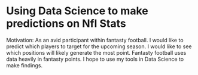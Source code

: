 # Using Data Science to make predictions on Nfl Stats

Motivation: As an avid participant within fantasty football. I would like to predict which players to target for the upcoming season.
I would like to see which positions will likely generate the most point. Fantasty football uses data heavily in fantasty points.
I hope to use my tools in Data Science to make findings.
